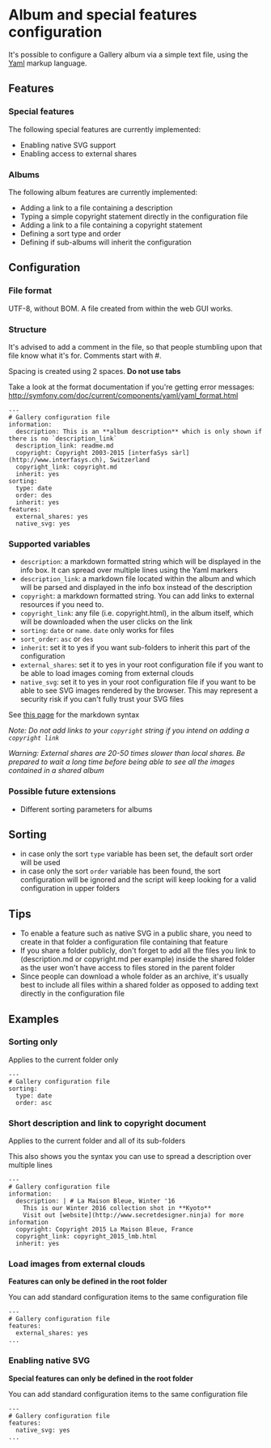 # Album and special features configuration
It's possible to configure a Gallery album via a simple text file, using the [Yaml](https://en.wikipedia.org/wiki/YAML) markup language.

## Features

### Special features

The following special features are currently implemented:

* Enabling native SVG support
* Enabling access to external shares

### Albums 

The following album features are currently implemented:

* Adding a link to a file containing a description
* Typing a simple copyright statement directly in the configuration file
* Adding a link to a file containing a copyright statement
* Defining a sort type and order 
* Defining if sub-albums will inherit the configuration

## Configuration

### File format
UTF-8, without BOM. A file created from within the web GUI works.

### Structure
It's advised to add a comment in the file, so that people stumbling upon that file know what it's for.
Comments start with #.

Spacing is created using 2 spaces. **Do not use tabs**

Take a look at the format documentation if you're getting error messages:
http://symfony.com/doc/current/components/yaml/yaml_format.html

```
---
# Gallery configuration file
information:
  description: This is an **album description** which is only shown if there is no `description_link`
  description_link: readme.md
  copyright: Copyright 2003-2015 [interfaSys sàrl](http://www.interfasys.ch), Switzerland
  copyright_link: copyright.md
  inherit: yes
sorting:
  type: date
  order: des
  inherit: yes
features:
  external_shares: yes
  native_svg: yes
```

### Supported variables

* `description`: a markdown formatted string which will be displayed in the info box. It can spread over multiple lines using the Yaml markers
* `description_link`: a markdown file located within the album and which will be parsed and displayed in the info box instead of the description
* `copyright`: a markdown formatted string. You can add links to external resources if you need to.
* `copyright_link`: any file (i.e. copyright.html), in the album itself, which will be downloaded when the user clicks on the link
* `sorting`: `date` or `name`. `date` only works for files
* `sort_order`: `asc` or `des`
* `inherit`: set it to yes if you want sub-folders to inherit this part of the configuration
* `external_shares`: set it to yes in your root configuration file if you want to be able to load images coming from external clouds
* `native_svg`: set it to yes in your root configuration file if you want to be able to see SVG images rendered by the browser. This may represent a security risk if you can't fully trust your SVG files

See [this page](http://www.markitdown.net/markdown) for the markdown syntax

_Note: Do not add links to your `copyright` string if you intend on adding a `copyright link`_

_Warning: External shares are 20-50 times slower than local shares. Be prepared to wait a long time before being able to see all the images contained in a shared album_

### Possible future extensions

* Different sorting parameters for albums

## Sorting
* in case only the sort `type` variable has been set, the default sort order will be used
* in case only the sort `order` variable has been found, the sort configuration will be ignored and the script will keep looking for a valid configuration in upper folders

## Tips
* To enable a feature such as native SVG in a public share, you need to create in that folder a configuration file containing that feature
* If you share a folder publicly, don't forget to add all the files you link to (description.md or copyright.md per example) inside the shared folder as the user won't have access to files stored in the parent folder
* Since people can download a whole folder as an archive, it's usually best to include all files within a shared folder as opposed to adding text directly in the configuration file

## Examples

### Sorting only

Applies to the current folder only

```
---
# Gallery configuration file
sorting:
  type: date
  order: asc
```

### Short description and link to copyright document

Applies to the current folder and all of its sub-folders

This also shows you the syntax you can use to spread a description over multiple lines
```
---
# Gallery configuration file
information:
  description: | # La Maison Bleue, Winter '16
    This is our Winter 2016 collection shot in **Kyoto**
    Visit out [website](http://www.secretdesigner.ninja) for more information
  copyright: Copyright 2015 La Maison Bleue, France
  copyright_link: copyright_2015_lmb.html
  inherit: yes
```

### Load images from external clouds

**Features can only be defined in the root folder**

You can add standard configuration items to the same configuration file

```
---
# Gallery configuration file
features:
  external_shares: yes
...
```

### Enabling native SVG

**Special features can only be defined in the root folder**

You can add standard configuration items to the same configuration file

```
---
# Gallery configuration file
features:
  native_svg: yes
...
```
